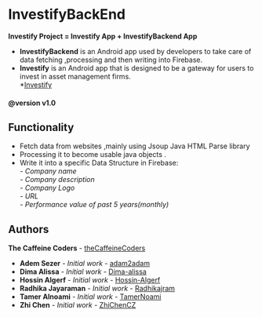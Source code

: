 # InvestifyBackEnd

**Investify Project = Investify App + InvestifyBackend App**

* **InvestifyBackend** is an Android app used by developers to take care of data fetching ,processing and then writing into Firebase.
* **Investify** is an Android app that is designed to be a gateway for users to invest in asset management firms.   
*[Investify](https://github.com/thecaffeinecoders/Investify)  

#### @version v1.0

## Functionality

- Fetch data from websites ,mainly using Jsoup Java HTML Parse library
- Processing it to become usable java objects .
- Write it into a specific Data Structure in Firebase:  
  *- Company name*  
  *- Company description*  
  *- Company Logo*  
  *- URL*  
  *- Performance value of past 5 years(monthly)*  

## Authors

**The Caffeine Coders** - [theCaffeineCoders](https://github.com/thecaffeinecoders)

* **Adem Sezer** - *Initial work* - [adam2adam](https://github.com/adam2adam)
* **Dima Alissa** - *Initial work* - [Dima-alissa](https://github.com/Dima-alissa)
* **Hossin Algerf** - *Initial work* - [Hossin-Algerf](https://github.com/Hossin-Algerf)
* **Radhika Jayaraman** - *Initial work* - [Radhikajram](https://github.com/Radhikajram)
* **Tamer Alnoami** - *Initial work* - [TamerNoami](https://github.com/TamerNoami)
* **Zhi Chen** - *Initial work* - [ZhiChenCZ](https://github.com/ZhiChenCZ)
